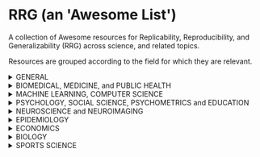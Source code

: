 #  RRG (an 'Awesome List')
A collection of Awesome resources for Replicability, Reproducibility, and Generalizability (RRG) across science, and related topics.

Resources are grouped according to the field for which they are relevant. 


<details>
<summary>  GENERAL </summary>
<br>


The “replication crisis” in the public eye: Germans’ awareness and perceptions of the (ir)reproducibility of scientific research. Niels MedeMike S. SchäferRicarda ZieglerMarkus Weißkopf (2020)
https://osf.io/ctpyn/

Science Fictions. Exposing fraud, bias, negligence and hype in science. Ritchie, S. (2020)
https://www.penguin.co.uk/books/111/1117290/science-fictions/9781847925657.html

Deciding what to replicate: A formal definition of replication value and a decision model for replication study selection. Isager, P.M. and van Aert, R.C.M et al..(2020) https://osf.io/preprints/metaarxiv/2gurz/

Deming, data and observational studies: a process out of control and needing fixing. Yong, S.S. and Karr, A. (2011)
https://rss.onlinelibrary.wiley.com/doi/pdf/10.1111/j.1740-9713.2011.00506.x

Is there a reproducibility crisis? Baker, M. (2016)
https://www.nature.com/news/polopoly_fs/1.19970!/menu/main/topColumns/topLeftColumn/pdf/533452a.pdf

The statistical crisis in science. Gelman, A. Loken E. (2014)
https://www.americanscientist.org/article/the-statistical-crisis-in-science

Estimating the deep replicability of scientific findings using human and artificial intelligence. Yang, Y., Youyou, W. and Uzzi, B. (2020) https://www.pnas.org/content/117/20/10762

The mass production of redundant, misleading, and conflicted systematic reviews and meta-analyses. Ioannidis, J.P.A. (2016)
https://www.ncbi.nlm.nih.gov/pubmed/27620683

Criticisms of meta-analysis. Borenstein, M., Hedges, L.V., Higgins, J.P.T. and Rothstein, H.R. (2009)
https://www.meta-analysis.com/downloads/criticismsofmeta-analysis.pdf

Meta-analyses were supposed to end scientific debates. Often, they only cause more controversy. de Vrieze, J. (2018)
https://www.sciencemag.org/news/2018/09/meta-analyses-were-supposed-end-scientific-debates-often-they-only-cause-more


The reproducibility of research and the misinterpretation of p-values. Colquhoun, D. (2017)
https://royalsocietypublishing.org/doi/10.1098/rsos.171085


Beyond power calculations: Assessing Type S (sign) and Type M (Magnitude) errors. Gelman, A. and Carlin, J. (2014)
https://pubmed.ncbi.nlm.nih.gov/26186114/

Statistical methods for replicability assessment. Hung, K. and Fithian, W. (2019)
https://arxiv.org/abs/1903.08747

When science is a game. DeDeo, S. (2020)
https://arxiv.org/pdf/2006.05994.pdf

The meaning of a claim is its reproducibility. de Ruiter, J.P. (2018)
https://www.cambridge.org/core/journals/behavioral-and-brain-sciences/article/meaning-of-a-claim-is-its-reproducibility/0BB3C23AB74A64BF98B8961CCA28E3EF


Constraints on generality (COG): A proposed addition for all empirical papers. Simons, D.J., Shoda, D. and Lindsay, S. (2017)
https://journals.sagepub.com/doi/10.1177/1745691617708630

Is peer review a good idea? Heesen, R. and Bright, L. K. (2020)
https://academic.oup.com/bjps/article/doi/10.1093/bjps/axz029/5526887?fbclid=IwAR2DsRwCossUSN3gUZxT9Icc6OyLmoelu0kq0HvrIvcW4EcVLgqAL-zA7Vw

Fraud and misconduct in clinical research: a concern. Gupta, A. (2013)
https://www.ncbi.nlm.nih.gov/pmc/articles/PMC3700330/

The quest for statistical significance: ignorance, bias and malpractice of research practicioners. Abah, J. (2018)
https://hal.archives-ouvertes.fr/hal-01758493/document

Understanding and misunderstanding randomized controlled trials. Deaton, A. and Cartwright, N. (2018)
https://www.sciencedirect.com/science/article/pii/S0277953617307359

Entering the era of data science: targeted learning and the integration of statistics and computational data analysis. van der Laan, M. J. and Starmans, R.J.C.M.(2014)
https://www.hindawi.com/journals/as/2014/502678/


(People are missing the point on Wansink, so) what's the lesson we should be drawing from this story? Gelman, A. (2018)
https://statmodeling.stat.columbia.edu/2018/09/27/people-are-missing-the-point-on-wansink-so-whats-the-lesson-we-should-be-drawing-from-this-story/

Discussion: difficulties in making inferences about scientific truth from distributions of published p-values. Gelman, A. (2013).
http://www.stat.columbia.edu/~gelman/research/published/GelmanORourkeBiostatistics.pdf

The problems with p-values are not just with p-values. Gelman, A. (2016)
https://stat.columbia.edu/~gelman/research/published/asa_pvalues.pdf

Why science is not necessarily self-correcting. Ioannidis, J.P.A. (2012)
https://journals.sagepub.com/doi/full/10.1177/1745691612464056

No, average statistical power is not as high as you think: Tracing a statistical error as it spreads through the literature. Gelman, A. (2020)
https://statmodeling.stat.columbia.edu/2020/05/18/no-average-statistical-power-is-not-as-high-as-you-think-tracing-a-statistical-error-as-it-spreads-through-the-literature/


Scientific Utopia: II. Restructuring incentives and practices to promote truth over publishability. Nosek, B.A., Spies, J.R. and Motyl, M. (2012)
https://arxiv.org/pdf/1205.4251.pdf

Why most published research findings are false. Ioannidis, J.P.A. (2005)
https://journals.plos.org/plosmedicine/article/file?type=printable&id=10.1371/journal.pmed.0020124&fbclid=IwAR0us2aJ2q_n0MVLRhUd2EHNYdb9qchmbHRoSiag3a8B7q-ulmjInTaJm4E

What went wrong? Reflections on science by observation and the bell curve. Glymour, C. (1998)
https://www.jstor.org/stable/188173?seq=1

Low power and the replication crisis: what have we learned since 2004 (or 1984, or 1964)? Gelman, A. (2018)
https://statmodeling.stat.columbia.edu/2018/02/18/low-power-replication-crisis-learned-since-2004-1984-1964/?fbclid=IwAR0GmjGpPRC2LqUX8B_lWXzwqTnHPeqPLwgr8pbAqXNutyIzCDq_tjPeH9w

Making sense of replications. Nosek, B.A. and Errington, T.M. (2017)
https://www.ncbi.nlm.nih.gov/pmc/articles/PMC5245957/


Why most published research findings are false: problems in the analysis. Goodman, S. and Greenland, S. (2007)
https://journals.plos.org/plosmedicine/article?id=10.1371/journal.pmed.0040168

Given that 30 percent of Americans believe in Astrology, it's no surprise that some nontrivial percentage of influential American psychology professors are going to have the sort of attitude toward scientific theory and evidence that would lead them to have strong belief in weak theories supported by no good evidence. Gelman, A. (2020)
https://statmodeling.stat.columbia.edu/2020/04/11/42552/?fbclid=IwAR24Czrcm04s_QwxuAaJzfBsdkd8O_Gx_TTwfF-6ObkfXd_cjM8GWfWc71Y

Thinking clearly about correlations and causation: graphical causal models for observational data. Rohrer, J.M. (2018)
https://journals.sagepub.com/doi/10.1177/2515245917745629


Problems with 'incremental validity' or more generally in interpreting more than one regression coefficient at a time. Gelman, A. (2017)
https://statmodeling.stat.columbia.edu/2017/01/13/29604/

A recipe for irreproducible results. Peters, O. and Werner, M. (2017)
https://arxiv.org/abs/1706.07773

Targeted learning: robust statistics for reproducible research. Coyle, J.R., Hejazi, N.S., Malenica, I... van der Laan, M.J. et al. (2020)
https://arxiv.org/pdf/2006.07333.pdf

The reproducibility of research and the misinterpretation of p-values. Colquhoun, D. (2017) 
https://royalsocietypublishing.org/doi/pdf/10.1098/rsos.171085

Daryl Bem proved ESP is real which means science is broken. Engber, D. (2017)
https://slate.com/health-and-science/2017/06/daryl-bem-proved-esp-is-real-showed-science-is-broken.html

The false positive risk: a proposal concerning what to do about p-values. Colquhoun, D. (2018) 
https://www.tandfonline.com/doi/full/10.1080/00031305.2018.1529622

Academic grievance studies and the corruption of scholarship. Pluckrose, H., Lindsay, J.A. and Boghossian, P. (2018)
https://areomagazine.com/2018/10/02/academic-grievance-studies-and-the-corruption-of-scholarship/

'The generalizability crisis' in the human sciences. Gelman, A. (2020)
https://statmodeling.stat.columbia.edu/2020/04/07/the-generalizability-crisis-in-the-human-sciences/

Review of 'the generalizability crisis' by Tal Yarkoni. Lakens, D. (2020)
http://daniellakens.blogspot.com/2020/01/review-of-generalizability-crisis-by.html

Induction is not optional (if you're using inferential statistics): reply to Lakens. Yarkoni, T. (2020)
https://www.talyarkoni.org/blog/2020/05/06/induction-is-not-optional-if-youre-using-inferential-statistics-reply-to-lakens/

Is Matthew Walker's 'Why We Sleep' riddled with scientific and factual errors? Gelman, A. (2019)
https://statmodeling.stat.columbia.edu/2019/11/18/is-matthew-walkers-why-we-sleep-riddled-with-scientific-and-factual-errors/?fbclid=IwAR3cKdsVX8I-gO4XIP2NMjMienq9-O7pebMF-9baOyulcO1d4XEJZDlu3ec


</details>



<details>
<summary>  BIOMEDICAL, MEDICINE, and PUBLIC HEALTH </summary>
<br>

Transparent manuscript reporting practices in behavioral medicine research: An audit of publications in 2018 and 2008. Megan McVayKellie CooperMontserrat SeoaneMarissa DonahueLaura Scherer, (2020)
https://psyarxiv.com/nx4fk

Homeopathy combat against coronavirus disease (COVID-19). Kalliantas, D., Kallianta, M. and Karagianni, C.S. (2020)
https://link.springer.com/article/10.1007/s10389-020-01305-z

Medical research - still a scandal. Smith, R. (2014)
https://blogs.bmj.com/bmj/2014/01/31/richard-smith-medical-research-still-a-scandal/

The scandal of poor medical research. Altman, D.G. (1994) 
https://www.bmj.com/content/308/6924/283

Does health informatics have a replication crisis? Coiera, E., Ammenwerth, E., Georgiou, A. and Magrabi, F. (2018)
https://pubmed.ncbi.nlm.nih.gov/29669066/


The replication crisis in biomedicine. What (kind of) crisis? Bird, A. (2018)
http://podcasts.ox.ac.uk/replication-crisis-biomedicine-what-kind-crisis


On the low reproducibility of cancer studies. Wen, H., Wang, H.Y., He. X. and Wu, C.I. (2019)
https://www.ncbi.nlm.nih.gov/pmc/articles/PMC6599599/

Drug development: raise standards for preclinical cancer research. Begley, C.G. and Ellis, L.M. (2012)
https://pubmed.ncbi.nlm.nih.gov/22460880/

The WHO joint statement from funders on trials transparency. Goldacre, B.  (2017)
https://www.bmj.com/content/357/bmj.j2816.full


Why clinical trail outcomes fail to translate into benefits for patients. Heneghan, C., Goldacre, B., Mahtani, K.R. (2017)
https://trialsjournal.biomedcentral.com/articles/10.1186/s13063-017-1870-2


Too few trials or too few reported trials? Viteri-Garcia, A., DeVito, N.J., Goldacre, B. (2018)
https://www.nature.com/articles/6401317


Catalogue of bias: publication bias. DeVito, N.J., Goldacre, B. (2019)
https://ebm.bmj.com/content/24/2/53.full


Why researchers should share their analytic code. Goldacre, B., Morton, C.E., DeVito, N.J. (2019)
https://www.bmj.com/content/367/bmj.l6365.full


COMPare: a prospective cohort study correcting and monitoring 58 misreported trials in real time. Goldacre, B., Drysdale, H., Dale, A., Milosevic, I., et al. (2019)
https://trialsjournal.biomedcentral.com/articles/10.1186/s13063-019-3173-2

Statistical methods and common problems in medical or biomedical science research. Yan, F., Robert, M. and Li, Y. (2017)
https://www.ncbi.nlm.nih.gov/pmc/articles/PMC5698693/
</details>



<details>
<summary>  MACHINE LEARNING, COMPUTER SCIENCE </summary>
<br>


Are we really making much progress? A worrying analysis of recent neural recommendation approaches. Dacrema, M.F., Cremonesi, P. and Jannach, D. (2019)
https://arxiv.org/abs/1907.06902 

Low replicability of machine learning experiments is not a small data set phenomenon. Bouckaert, R.R. (2005)
https://www.cs.waikato.ac.nz/~remco/large.pdf

Estimating replicability of classifier learning experiments. Bouckaert, R.R. (2004) 
https://dl.acm.org/doi/10.1145/1015330.1015338

De-anonymization of authors through arXiv submissions during double-blind review. Bharadhwaj, H., Turpin, D., Garg, A. and Anderson A. (2020) 
https://arxiv.org/pdf/2007.00177.pdf

Replicability is not reproducibility: Nor is it good science. Drummond, C. (2009) 
http://cogprints.org/7691/

Machine learning and AI research for Patient Benefit: 20 Critical Questions on Transparency, Replicability, Ethics and Effectiveness. Vollmer, S., Mateen, B.A. et al. (2018) 
https://arxiv.org/abs/1812.10404

</details>



<details>
<summary>  PSYCHOLOGY, SOCIAL SCIENCE, PSYCHOMETRICS and EDUCATION </summary>
<br>
  
Rejecting impulsivity as a psychological construct: A theoretical, empirical, and sociocultural argument. Strickland, J.C., Johnson, M.W. (2020)
 https://psycnet.apa.org/record/2020-72094-001
 
Publication bias in the social sciences: Unlocking the file drawer, Franco, A., Malhotra, N., Simonovits, G. (2014)
https://science.sciencemag.org/content/345/6203/1502.full

Editors? Introduction to the Special Section on Replicability in Psychological Science: A Crisis of Confidence? Pashler, H. and Wagenmakers, E-J. (2012)
https://journals.sagepub.com/doi/10.1177/1745691612465253

Call for proposals: Special issue of Social Psychology on ?Replications of important results in social psychology?. Nosek, B.A. and Lakens, D.  (2013)
https://psycnet.apa.org/record/2013-01729-009

Registered Reports: A Method to Increase the Credibility of Published Results. Nosek, B.A. and Lakens, D. (2014)
https://psycnet.apa.org/fulltext/2014-20922-001.html

Current Practices in Data Analysis Procedures in Psychology: What Has Changed? Blanca, M.J., Alarcon, R. and Bono, R. (2018)
https://www.frontiersin.org/articles/10.3389/fpsyg.2018.02558/full

Don't ditch the laptop just yet: A direct replication of Mueller and Oppenheimer's (2014) study 1 plus mini meta-analyses across similar studies. Urry, H. (2014)
https://psyarxiv.com/vqyw6/


False-Positive Psychology: Undisclosed flexibility in data collection and analysis allows presenting anything as significant. Simmons, J.P., Nelson, L.D. and Simonsohn, U. (2011)
https://journals.sagepub.com/doi/full/10.1177/0956797611417632

Reflecting on twenty-five years of research using implicit measures: Recommendations for their future use. Van Dessel, P., Cummins, J. et al. (2020) 
https://www.researchgate.net/publication/343080774_Reflecting_on_Twenty-Five_Years_of_Research_Using_Implicit_Measures_Recommendations_for_their_Future_Use


Machine learning in psychometrics and psychological research. Orru, G., Monaro, M., Conversano, C., Gemignani, A. and Sartori, G. (2020)
https://doi.org/10.3389/fpsyg.2019.02970

Replicability of machine learning models in the social sciences. A case study in variable selection. Vijayakumar, R. and Cheung, M.W.-L. (2018)
https://econtent.hogrefe.com/doi/abs/10.1027/2151-2604/a000344?journalCode=zfp

Why Do Some Psychology Researchers Resist Adopting Proposed Reforms to Research Practices? A Description of Researchers? Rationales. Washburn, A.N., Hanson, B.E. and Motyl, M. (2018)
https://journals.sagepub.com/doi/abs/10.1177/2515245918757427

Improving the utility of non-significant results for educational research. Edelsbrunner, P. and Thurn, C. (2020)
https://psyarxiv.com/j93a2

The implicit relational assessment procedure demonstrates poor internal consistency and test-retest reliability: A meta-analysis. Hussey, I. and Drake, C. (2020)
https://psyarxiv.com/ge3k7

Lack of theory building and testing impedes progress in the factor and network literature. Fried, E. (2020)
https://psyarxiv.com/zg84s

General claims require generalized effects: a reply to Ruiz et al.'s (2020) 'A systematic and critical response to Pendrous et al. (2020) replication study'. Hussey, I. (2020)
https://psyarxiv.com/83z2y

A decade of theory as reflected in psychological science (2009-2019). McPhetres, J., Albayrak-Aydemir, N. and Mendes, A.B. (2020)
https://www.researchgate.net/publication/342116580_A_decade_of_theory_as_reflected_in_Psychological_Science_2009-2019

Psychological science needs a standard practice of reporting the reliability of cognitive-behavioral measurements. Parsons, S., Krujit, A-W. and Fox, E. (2019). 
https://journals.sagepub.com/doi/10.1177/2515245919879695

Fuzzy constructs in assessment: the overlap between metnal health and technology 'use'. Davidson, B., Shaw, H. and Ellis, D. (2020)
https://psyarxiv.com/6durk/

'Priming effects replicate just fine, thanks'. Gelman, A. (2016) 
https://statmodeling.stat.columbia.edu/2016/02/12/priming-effects-replicate-just-fine-thanks/

Priming, replication, and the hardest science. Cesario, J. (2014)
https://www3.nd.edu/~ghaeffel/HardestScience.pdf

Reconstruction of a train wreck: how priming research went off the rails. Schimmack, U., Heene, M. and Kesavan, K. (2017)
https://replicationindex.com/2017/02/02/reconstruction-of-a-train-wreck-how-priming-research-went-of-the-rails/

'I placed too much faith in underpowered studies': Nobel prize winner admits mistakes. McCook, A. (2017)
https://retractionwatch.com/2017/02/20/placed-much-faith-underpowered-studies-nobel-prize-winner-admits-mistakes/

Measurement schmeasurements: Questionable measurement practices and how to avoid them. Flake, J. and Fried, E. (2019)
https://psyarxiv.com/hs7wm/

Hidden invalidity among fifteen commonly used measures in social and personality psychology. Hussey, I. and Hughes, S. (2018)
https://psyarxiv.com/7rbfp/

Regression assumptions in clinical psychology research practice - a systematic review of common misconceptions. Ernst, A.F. and Albers, C.J. (2017)
https://pubmed.ncbi.nlm.nih.gov/28533971/

The persistence of underpowered studies in psychological research: causes, consequences, and remedies. Maxwell, S.E. (2004)
http://statmodeling.stat.columbia.edu/wp-content/uploads/2017/07/maxwell2004.pdf

Measurement error and outcome distributions: methodological issues in regression analyses of behavioral coding data. Holsclaw, T., Hallgren, K. et al. (2015)
https://www.researchgate.net/publication/279066492_Measurement_Error_and_Outcome_Distributions_Methodological_Issues_in_Regression_Analyses_of_Behavioral_Coding_Data

There is no 'tone' problem in psychology. Yarkoni, T. (2016)
https://www.talyarkoni.org/blog/2016/10/01/there-is-no-tone-problem-in-psychology/

Choosing prediction over explanation in psychology: lessons from machine learning. Yarkoni, T. and Westfall, J. (2017)
https://journals.sagepub.com/doi/abs/10.1177/1745691617693393

What has happened down here is the winds have changed. Gelman, A. (2016)
https://statmodeling.stat.columbia.edu/2016/09/21/what-has-happened-down-here-is-the-winds-have-changed/

The jingle and jangle of emotion assessment: Imprecise measurement, casual scale usage, and conceptual fuzziness in emotion research. Weidman, A.C. and Steckler, C.M. and Tracy, J.L. (2017)
https://psycnet.apa.org/buy/2016-45110-001

The misguided attack of a meta-psychometrician. (2019)
https://replicationindex.com/2019/07/17/the-misguided-attack-of-a-meta-psychometrician/

g, a statistical myth. Shalizi, C. (2007)
http://bactra.org/weblog/523.html

The attack of the psychometricians. Borsboom D. (2006)
https://www.ncbi.nlm.nih.gov/pmc/articles/PMC2779444/

The ubiquity of common method variance: the case of the Big Five. Biderman, M.D., Nguyen, N.T., Cunningham, C.J.L. and Ghorbani, N. (2011)
https://www.sciencedirect.com/science/article/abs/pii/S009265661100078X

Estimating the reproducibility of psychological science. Aarts, A.A. et al. (2015)

https://ink.library.smu.edu.sg/lkcsb_research/5257/?fbclid=IwAR0T2-y7h59GWYKK-GekDXT-ikBIknwjrz84fwJtdiATep_aWUEnzh2aWAM

https://science.sciencemag.org/content/349/6251/aac4716

Statistically controlling for confounding constructs is harder than you think. Westfall, J. and Yarkoni, T. (2016)
https://journals.plos.org/plosone/article?id=10.1371/journal.pone.0152719

One more time on that ESP study: The problem of overestimates and the shrinkage solution. Gelman, A. (2011).
https://statmodeling.stat.columbia.edu/2011/01/11/one_more_time_o/

The generalizability crisis. Yarkoni, T. (2020)
https://psyarxiv.com/jqw35

Putting the self in self-correction. Rohrer, J., Tierney, W., Uhlmann, E. et a. (2020)
https://psyarxiv.com/exmb2/

Citation counts and journal impact factors do not capture research quality in the behavioral and brain sciences. Dougherty, M. and Horne, Z. (2019)
https://psyarxiv.com/9g5wk/

Little evidence for big 5 personality traits and variability in brain gray or white matter. Avinun, R., Israel, S., Knodt, A.R., Hariri, A.R. (2020)
https://www.sciencedirect.com/science/article/pii/S1053811920305784


Behavioral and physiological evidence challenges automatic acquisition of evaluations. Corneille, O. and Mertens, G. (2020)
https://www.researchgate.net/publication/343006877_Behavioral_and_Physiological_Evidence_Challenges_the_Automatic_Acquisition_of_Evaluations/stats


Improving transparency, falsifiability, and rigour by making hypothesis tests machine readable. Lakens, D. and DeBruine, L.M. (2020)
https://psyarxiv.com/5xcda/


The practical alternative to the p value is the correctly use p value. Lakens, D. (2019)
https://psyarxiv.com/shm8v/


Failing grade: 89 percent of introduction-to-psychology textbooks that define or explain statistical significance do so incorrect. Cassidy, S.A., Dimova, R. and Giguere, B. (2019)
https://journals.sagepub.com/doi/10.1177/2515245919858072

</details>



<details>
<summary>  NEUROSCIENCE and NEUROIMAGING </summary>
<br>


Citation counts and journal impact factors do not capture research quality in the behavioral and brain sciences. Dougherty, M. and Horne, Z. (2019)
https://psyarxiv.com/9g5wk/

What is the test-retest reliability of common task fMRI measures? New empirical evidence and a meta-analysis. Eliott, M.L., Knodt, A.R. et al (2019)
https://www.biorxiv.org/content/10.1101/681700v2

Empirical assessment of published effect sizes and power in the recent cognitive neuroscience and psychology literature. Szucs, D. and Ioannidis, J.P.A. (2017)
https://journals.plos.org/plosbiology/article?id=10.1371/journal.pbio.2000797

Sample size evolution in neuroimaging research: An evaluation of highly-cited studies (1990-2012) and of latest practices (2017-2018) in high-impact journals. Szucs, D., Ioannidis, J.P.A. (2020)
https://www.sciencedirect.com/science/article/pii/S1053811920306509?dgcid=rss_sd_all

Power failure: why small sample size undermines the reliability of neuroscience. Button, K.S., Ioannidis, J.P.A., et al. (2013)
https://www.nature.com/articles/nrn3475?fbclid=IwAR12NoOOG1wd_oPomkGPUrFlCFcIFPB41VYgzUcy7SREazGQs1eV_N21mvA

Empirical assessment of published effect sizes and power in the recent cognitive neuroscience and psychology literature. Szucs, D. and Ioannidis, J.P.A (2017)
https://journals.plos.org/plosbiology/article?id=10.1371/journal.pbio.2000797

</details>


<details>
<summary>  EPIDEMIOLOGY </summary>
<br>

Forecasting for COVID-19 has failed. Ioannidis, J.P.A., Cripps, S. and Tanner, M.A. (2020)
https://forecasters.org/blog/2020/06/14/forecasting-for-covid-19-has-failed/

Concerns with that Stanford study of coronavirus prevalance. Gelman, A. (2020)
https://statmodeling.stat.columbia.edu/2020/04/19/fatal-flaws-in-stanford-study-of-coronavirus-prevalence/

Epidemiology - is it time to call it a day? Smit, G.D. and Ebrahim, S. (2001)
https://academic.oup.com/ije/article/30/1/1/619015

The scandal of poor epidemiological research. Reporting guidelines are needed for observational epidemiology. von Elm, E. and Egger, M. (2004)
https://www.ncbi.nlm.nih.gov/pmc/articles/PMC523097/

Scientific standards in epidemiologic studies of the menace of daily life. Feinstein, A.R. (1988) 
https://pubmed.ncbi.nlm.nih.gov/3057627/
</details>


<details>
<summary>  ECONOMICS </summary>
<br>

The power of bias in economics research. Ioannidis, J.P.A., Stanley, T.D. and Doucouliagos, H. (2017)
https://onlinelibrary.wiley.com/doi/abs/10.1111/ecoj.12461

The ergodicity problem in economics. Peters, O. (2019)
https://www.nature.com/articles/s41567-019-0732-0?fbclid=IwAR3m50M2ns10ZHwBHKGM6YE9ZLVr3foydu_OY60j7kSZUW2aHQZdscTNlBM
</details>

<details>
<summary>  BIOLOGY </summary>
<br>

Is the replication crisis a problem for biologists? A geometric morphometric approach. Vrdoljak, J., Sanchez, K.I., Arreola-Ramos, R. et al. (2019)
https://www.biorxiv.org/content/10.1101/862052v1

</details>

<details>
<summary>  SPORTS SCIENCE </summary>
<br>

Strengthening the Practice of Exercise and Sport-Science Research. Halperin, I., Vigotsky, A.D. and Pyne, D.B. (2018)
https://www.semanticscholar.org/paper/Strengthening-the-Practice-of-Exercise-and-Halperin-Vigotsky/49988a76d2a5aa7baff8ec6689eb8c1aaf6ac429

The problem with magnitude-based inference. Sainani, K.L. (2018)
https://journals.lww.com/acsm-msse/Fulltext/2018/10000/The_Problem_with__Magnitude_based_Inference_.23.aspx
</details>






